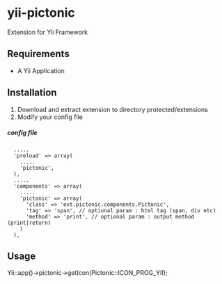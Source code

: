 yii-pictonic
============

Extension for Yii Framework

Requirements
------------

* A Yii Application

Installation
------------

1. Download and extract extension to directory protected/extensions
2. Modify your config file

##### config file
      .....
      'preload' => array(
        .....
        'pictonic',
      ),
      .....
      'components' => array(
        .....
        'pictonic' => array(
          'class' => 'ext.pictonic.components.Pictonic',
          'tag' => 'span', // optional param : html tag (span, div etc)
          'method' => 'print', // optional param : output method (print|return)
        )
      ),

Usage
------------

Yii::app()->pictonic->getIcon(Pictonic::ICON_PROG_YII);
